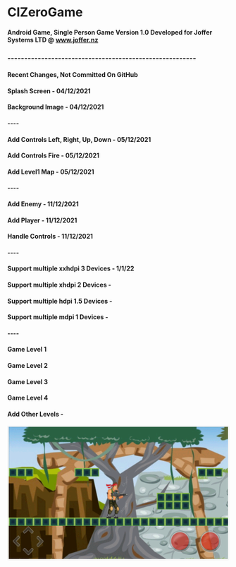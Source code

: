 # CIZeroGame
#### Android Game, Single Person Game Version 1.0 Developed for Joffer Systems  LTD  @ www.joffer.nz


### --------------------------------------------------------

#### Recent Changes, Not Committed On GitHub

#### Splash Screen - 04/12/2021
#### Background Image - 04/12/2021

#### ----

#### Add Controls Left, Right, Up, Down - 05/12/2021
#### Add Controls Fire - 05/12/2021
#### Add Level1 Map - 05/12/2021

#### ----

#### Add Enemy - 11/12/2021
#### Add Player - 11/12/2021
#### Handle Controls - 11/12/2021

#### ----

#### Support multiple xxhdpi 3 Devices - 1/1/22
#### Support multiple xhdpi 2 Devices - 
#### Support multiple hdpi 1.5 Devices - 
#### Support multiple mdpi 1 Devices - 

#### ----

#### Game Level 1
#### Game Level 2
#### Game Level 3
#### Game Level 4

#### Add Other Levels -

![levelBG4.PNG](https://github.com/Alok0220/CIZeroGame/blob/main/app/src/main/res/drawable-v24/levelBG4.PNG)
